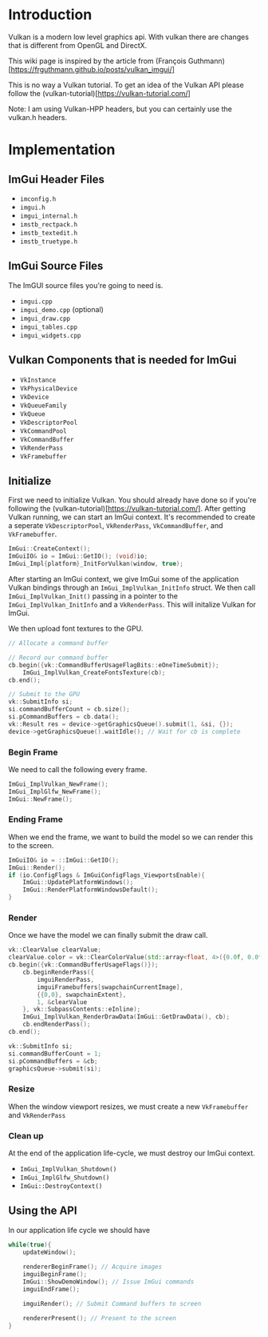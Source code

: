 # Introduction

Vulkan is a modern low level graphics api. With vulkan there are changes that is different from OpenGL and DirectX.

This wiki page is inspired by the article from (François Guthmann)[https://frguthmann.github.io/posts/vulkan_imgui/]

This is no way a Vulkan tutorial. To get an idea of the Vulkan API please follow the (vulkan-tutorial)[https://vulkan-tutorial.com/]

Note: I am using Vulkan-HPP headers, but you can certainly use the vulkan.h headers.

# Implementation

## ImGui Header Files

* `imconfig.h`
* `imgui.h`
* `imgui_internal.h`
* `imstb_rectpack.h`
* `imstb_textedit.h`
* `imstb_truetype.h`

## ImGui Source Files

The ImGUI source files you're going to need is.

* `imgui.cpp`
* `imgui_demo.cpp` (optional)
* `imgui_draw.cpp`
* `imgui_tables.cpp`
* `imgui_widgets.cpp`

## Vulkan Components that is needed for ImGui
- `VkInstance`
- `VkPhysicalDevice`
- `VkDevice`
- `VkQueueFamily`
- `VkQueue`
- `VkDescriptorPool`
- `VkCommandPool`
- `VkCommandBuffer`
- `VkRenderPass`
- `VkFramebuffer`

## Initialize

First we need to initialize Vulkan. You should already have done so if you're following the (vulkan-tutorial)[https://vulkan-tutorial.com/]. After getting Vulkan running, we can start an ImGui context. It's recommended to create a seperate `VkDescriptorPool`, `VkRenderPass`, `VkCommandBuffer`, and `VkFramebuffer`. 

```c++
ImGui::CreateContext();
ImGuiIO& io = ImGui::GetIO(); (void)io;
ImGui_Impl{platform}_InitForVulkan(window, true);
```

After starting an ImGui context, we give ImGui some of the application Vulkan bindings through an `ImGui_ImplVulkan_InitInfo` struct. We then call `ImGui_ImplVulkan_Init()` passing in a pointer to the `ImGui_ImplVulkan_InitInfo` and a `VkRenderPass`. This will initalize Vulkan for ImGui. 

We then upload font textures to the GPU.

```c++
// Allocate a command buffer

// Record our command buffer
cb.begin({vk::CommandBufferUsageFlagBits::eOneTimeSubmit});
	ImGui_ImplVulkan_CreateFontsTexture(cb);
cb.end();

// Submit to the GPU
vk::SubmitInfo si;
si.commandBufferCount = cb.size();
si.pCommandBuffers = cb.data();
vk::Result res = device->getGraphicsQueue().submit(1, &si, {});
device->getGraphicsQueue().waitIdle(); // Wait for cb is complete
```

### Begin Frame
We need to call the following every frame.

```c++
ImGui_ImplVulkan_NewFrame();
ImGui_ImplGlfw_NewFrame();
ImGui::NewFrame();
```

### Ending Frame
When we end the frame, we want to build the model so we can render this to the screen.
```c++
ImGuiIO& io = ::ImGui::GetIO();
ImGui::Render();
if (io.ConfigFlags & ImGuiConfigFlags_ViewportsEnable){
	ImGui::UpdatePlatformWindows();
	ImGui::RenderPlatformWindowsDefault();
}
```

### Render
Once we have the model we can finally submit the draw call.
```c++
vk::ClearValue clearValue;
clearValue.color = vk::ClearColorValue(std::array<float, 4>({0.0f, 0.0f, 0.0f, 1.0f}));
cb.begin({vk::CommandBufferUsageFlags()});
	cb.beginRenderPass({
		imguiRenderPass, 
		imguiFramebuffers[swapchainCurrentImage], 
		{{0,0}, swapchainExtent}, 
		1, &clearValue
	}, vk::SubpassContents::eInline);
	ImGui_ImplVulkan_RenderDrawData(ImGui::GetDrawData(), cb);
	cb.endRenderPass();
cb.end();

vk::SubmitInfo si;
si.commandBufferCount = 1;
si.pCommandBuffers = &cb;
graphicsQueue->submit(si);
```

### Resize

When the window viewport resizes, we must create a new `VkFramebuffer` and `VkRenderPass`

### Clean up

At the end of the application life-cycle, we must destroy our ImGui context. 

* `ImGui_ImplVulkan_Shutdown()`
* `ImGui_ImplGlfw_Shutdown()`
* `ImGui::DestroyContext()`

## Using the API
In our application life cycle we should have
```c++
while(true){
    updateWindow();
    
    rendererBeginFrame(); // Acquire images
    imguiBeginFrame();
    ImGui::ShowDemoWindow(); // Issue ImGui commands
    imguiEndFrame();

    imguiRender(); // Submit Command buffers to screen

    rendererPresent(); // Present to the screen
}
```